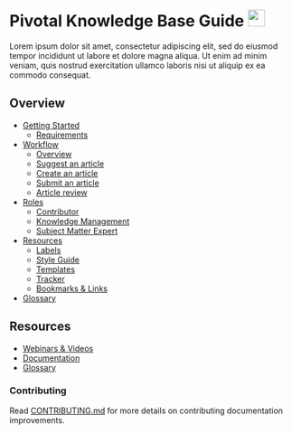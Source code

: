 Pivotal Knowledge Base Guide  <img src="https://logo.clearbit.com/gopivotal.com" display="inline" height="30" />
===========

Lorem ipsum dolor sit amet, consectetur adipiscing elit, sed do eiusmod tempor incididunt ut labore et dolore magna aliqua. Ut enim ad minim veniam, quis nostrud exercitation ullamco laboris nisi ut aliquip ex ea commodo consequat.

Overview
------------------

-   [Getting Started](https://github.com/timani/pcf-loggregator/tree/structure#overview)
    - [Requirements](http://github.com/cloudfoundry/docs-cloudfoundry-concepts)
-   [Workflow](https://github.com/timani/pcf-loggregator/tree/structure#general)
    - [Overview](http://github.com/cloudfoundry/docs-cloudfoundry-concepts)
    - [Suggest an article](http://github.com/cloudfoundry/docs-cloudfoundry-concepts)
    - [Create an article](https://github.com/cloudfoundry/docs-cf-cli)
    - [Submit an article](https://github.com/cloudfoundry/docs-cf-cli)
    - [Article review](http://github.com/cloudfoundry/docs-dev-guide)    
-   [Roles](https://github.com/timani/pcf-loggregator/tree/structure#general)
    - [Contributor](http://github.com/cloudfoundry/docs-dev-guide)
    - [Knowledge Management](http://github.com/cloudfoundry/docs-cloudfoundry-concepts)
    - [Subject Matter Expert](https://github.com/cloudfoundry/docs-cf-cli)
-   [Resources](https://github.com/timani/pcf-loggregator/tree/structure#general) 
    - [Labels](http://github.com/cloudfoundry/docs-cloudfoundry-concepts)
    - [Style Guide](http://github.com/cloudfoundry/docs-cloudfoundry-concepts)
    - [Templates](http://github.com/cloudfoundry/docs-cloudfoundry-concepts)
    - [Tracker](http://github.com/cloudfoundry/docs-cloudfoundry-concepts)
    - [Bookmarks & Links](http://github.com/cloudfoundry/docs-cloudfoundry-concepts)
- [Glossary](http://github.com/cloudfoundry/docs-cloudfoundry-concepts)

Resources
------------------------------ 

* [Webinars & Videos](http://github.com/cloudfoundry/docs-cloudfoundry-concepts)
* [Documentation](https://github.com/cloudfoundry/docs-cf-cli)
* [Glossary](http://github.com/cloudfoundry/docs-dev-guide)

  
### Contributing

Read [CONTRIBUTING.md](<CONTRIBUTING.md>) for more details on contributing
documentation improvements.

